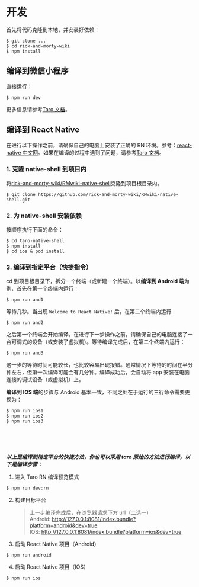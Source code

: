 # 开发

首先将代码克隆到本地，并安装好依赖：

```
$ git clone ...
$ cd rick-and-morty-wiki
$ npm install
```


## 编译到微信小程序

直接运行：

```
$ npm run dev
```

更多信息请参考[Taro 文档](https://taro-docs.jd.com/taro/docs/GETTING-STARTED#%E7%BC%96%E8%AF%91%E8%BF%90%E8%A1%8C)。


## 编译到 React Native

在进行以下操作之前，请确保自己的电脑上安装了正确的 RN 环境。参考：[react-native 中文网](https://www.react-native.cn/docs/environment-setup)。如果在编译的过程中遇到了问题，请参考[Taro 文档](https://taro-docs.jd.com/taro/docs/react-native#%E5%BC%80%E5%8F%91)。

### 1. 克隆 native-shell 到项目内

将[rick-and-morty-wiki/RMwiki-native-shell](https://github.com/rick-and-morty-wiki/RMwiki-native-shell)克隆到项目根目录内。

```
$ git clone https://github.com/rick-and-morty-wiki/RMwiki-native-shell.git
```

### 2. 为 native-shell 安装依赖

按顺序执行下面的命令：

```
$ cd taro-native-shell
$ npm install
$ cd ios & pod install
```

### 3. 编译到指定平台（快捷指令）

cd 到项目根目录下，拆分一个终端（或新建一个终端）。以**编译到 Android 端**为例，首先在第一个终端内运行：

```
$ npm run and1
```

等待几秒。当出现 `Welcome to React Native!` 后，在第二个终端内运行：

```
$ npm run and2
```

之后第一个终端会开始编译。在进行下一步操作之前，请确保自己的电脑连接了一台可调式的设备（或安装了虚拟机）。等待编译完成后，在第二个终端内运行：

```
$ npm run and3
```

这一步的等待时间可能较长，也比较容易出现报错。通常情况下等待的时间在半分钟左右，但第一次编译可能会有几分钟。编译成功后，会自动将 app 安装在电脑连接的调试设备（或虚拟机）上。

**编译到 IOS 端**的步骤与 Android 基本一致，不同之处在于运行的三行命令需要更换为：

```
$ npm run ios1
$ npm run ios2
$ npm run ios3
```

</br>
</br>
</br>

**_以上是编译到指定平台的快捷方法，你也可以采用 taro 原始的方法进行编译，以下是编译步骤：_**

1. 进入 Taro RN 编译预览模式

```
$ npm run dev:rn
```

2. 构建目标平台

   > 上一步编译完成后，在浏览器请求下方 url（二选一）  
   > Android: http://127.0.0.1:8081/index.bundle?platform=android&dev=true  
   > IOS: http://127.0.0.1:8081/index.bundle?platform=ios&dev=true

3. 启动 React Native 项目（Android）

```
$ npm run android
```

4. 启动 React Native 项目（IOS）

```
$ npm run ios
```
